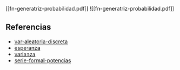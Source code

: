 [[fn-generatriz-probabilidad.pdf]]
![[fn-generatriz-probabilidad.pdf]]

## Referencias
- [var-aleatoria-discreta](./var-aleatoria-discreta.md)
- [esperanza](./esperanza.md)
- [varianza](./varianza.md)
- [serie-formal-potencias](./serie-formal-potencias.md)
